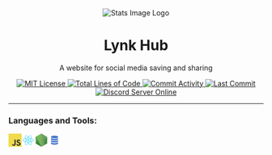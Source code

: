 <div align="center">
	<img width="100px" src="https://res.cloudinary.com/anuraghazra/image/upload/v1594908242/logo_ccswme.svg" align="center" alt="Stats Image Logo" />
	<h1 align="center">Lynk Hub</h1>
	<p align="center">A website for social media saving and sharing</p>
</div>

<div align="center">
	<a href="https://github.com/f-habibCA/LynkHub/blob/main/LICENSE">
      <img alt="MIT License" src="https://img.shields.io/github/license/f-habibCA/LynkHub?&logo=backbonedotjs" />
    </a>
    <a href="https://github.com/f-habibCA/LynkHub">
      <img alt="Total Lines of Code" src="https://img.shields.io/tokei/lines/github/f-habibCA/LynkHub?logo=javascript&logoColor=white" />
    </a>
    <a href="https://github.com/f-habibCA/LynkHub">
      <img alt="Commit Activity" src="https://img.shields.io/github/commit-activity/w/f-habibCA/LynkHub?color=red&logo=github" />
    </a>
    <a href="https://github.com/f-habibCA/LynkHub">
      <img alt="Last Commit" src="https://img.shields.io/github/last-commit/f-habibCA/LynkHub?color=blueviolet&logo=github" />
    </a>
	<a href="https://discord.gg/NbbPBDtAES">
      <img alt="Discord Server Online" src="https://img.shields.io/discord/908763985455747092?color=ff69b4&label=discord-server&logo=discord&logoColor=white" />
    </a>
</div>

---

### Languages and Tools:

<div text0="center">
	<img align="left" alt="JavaScript" width="26px" src="https://raw.githubusercontent.com/github/explore/80688e429a7d4ef2fca1e82350fe8e3517d3494d/topics/javascript/javascript.png" />
	<img align="left" alt="React" width="26px" src="https://raw.githubusercontent.com/github/explore/80688e429a7d4ef2fca1e82350fe8e3517d3494d/topics/react/react.png" />
	<img align="left" alt="Node.js" width="26px" src="https://raw.githubusercontent.com/github/explore/80688e429a7d4ef2fca1e82350fe8e3517d3494d/topics/nodejs/nodejs.png" />
	<img align="left" alt="SQLite" width="26px" src="https://raw.githubusercontent.com/github/explore/80688e429a7d4ef2fca1e82350fe8e3517d3494d/topics/sql/sql.png" />
</div>

<!-- https://shields.io/ -->
<!-- https://simpleicons.org/ -->
<!-- https://github.com/simple-icons/simple-icons/blob/develop/slugs.md -->
